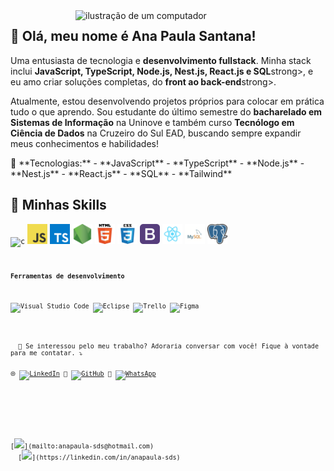 <img src="https://raw.githubusercontent.com/MicaelliMedeiros/micaellimedeiros/master/image/computer-illustration.png" alt="ilustração de um computador" min-width="400px" max-width="400px" width="400px" align="right">

## 💜 Olá, meu nome é Ana Paula Santana!

<p align="left"> 
  Uma entusiasta de tecnologia e <strong>desenvolvimento fullstack</strong>. Minha stack inclui <strong>JavaScript, TypeScript, Node.js, Nest.js, React.js e SQL</strong>strong>, e eu amo criar soluções completas, do <strong>front ao back-end</strong>strong>.

  Atualmente, estou desenvolvendo projetos próprios para colocar em prática tudo o que aprendo. Sou estudante do último semestre do <strong>bacharelado em Sistemas de Informação</strong> na Uninove e também curso <strong>Tecnólogo em Ciência de Dados</strong> na Cruzeiro do Sul EAD, buscando sempre expandir meus conhecimentos e habilidades!
  
</p>

<p align="left">
  🦄 **Tecnologias:**  
  - **JavaScript**  
  - **TypeScript**  
  - **Node.js**  
  - **Nest.js**  
  - **React.js**  
  - **SQL**  
  - **Tailwind**  
</p>

## 🚀 Minhas Skills

<code><img height="32" src="https://cdn.iconscout.com/icon/free/png-512/c-programming-569564.png" alt="c"/></code>
<code><img height="32" src="https://raw.githubusercontent.com/github/explore/80688e429a7d4ef2fca1e82350fe8e3517d3494d/topics/javascript/javascript.png" alt="Javascript"/></code>
<code><img height="32" src="https://raw.githubusercontent.com/github/explore/80688e429a7d4ef2fca1e82350fe8e3517d3494d/topics/typescript/typescript.png" alt="Typescript"/></code>
<code><img height="32" src="https://raw.githubusercontent.com/github/explore/80688e429a7d4ef2fca1e82350fe8e3517d3494d/topics/nodejs/nodejs.png" alt="Nodejs"/></code>
<code><img height="32" src="https://raw.githubusercontent.com/github/explore/80688e429a7d4ef2fca1e82350fe8e3517d3494d/topics/html/html.png" alt="HTML5"/></code>
<code><img height="32" src="https://raw.githubusercontent.com/github/explore/80688e429a7d4ef2fca1e82350fe8e3517d3494d/topics/css/css.png" alt="CSS"/></code>
<code><img height="32" src="https://raw.githubusercontent.com/github/explore/80688e429a7d4ef2fca1e82350fe8e3517d3494d/topics/bootstrap/bootstrap.png" alt="Bootstrap"/></code>
<code><img height="32" src="https://raw.githubusercontent.com/github/explore/80688e429a7d4ef2fca1e82350fe8e3517d3494d/topics/react/react.png" alt="React"/></code>
<code><img height="32" src="https://raw.githubusercontent.com/github/explore/80688e429a7d4ef2fca1e82350fe8e3517d3494d/topics/mysql/mysql.png" alt="MySQL"/></code>
<code><img height="32" src="https://raw.githubusercontent.com/github/explore/80688e429a7d4ef2fca1e82350fe8e3517d3494d/topics/postgresql/postgresql.png" alt="PostegreSQL"/><code>

**Ferramentas de desenvolvimento**

![Visual Studio Code](https://img.shields.io/badge/-Visual%20Studio%20Code-333333?style=flat&logo=visual-studio-code&logoColor=007ACC)
![Eclipse](https://img.shields.io/badge/-Eclipse-333333?style=flat&logo=eclipse-ide&logoColor=2C2255)
![Trello](https://img.shields.io/badge/-Trello-333333?style=flat&logo=trello&logoColor=007ACC)
![Figma](https://img.shields.io/badge/-Figma-333333?style=flat&logo=figma&logoColor=007ACC)

<p align="left">
  💌 Se interessou pelo meu trabalho? Adoraria conversar com você! Fique à vontade para me contatar. ⤵️
  
 🌐 [![LinkedIn](https://img.shields.io/badge/-Linkedin-0e76a8?style=flat-square&logo=Linkedin&logoColor=white)](https://linkedin.com/in/anapaula-sds)
 🐙 [![GitHub](https://img.shields.io/badge/-GitHub-181717?style=flat-square&logo=github&logoColor=white)](https://github.com/anapaula-sds)
 📱 [![WhatsApp](https://img.shields.io/badge/-WhatsApp-25d366?style=flat-square&labelColor=25d366&logo=whatsapp&logoColor=white)](https://wa.me/5511986021650?text=Olá,%20vi%20seu%20perfil%20no%20GitHub%20e%20gostaria%20de%20conversar!)
</p>

<p align="left">
[<img src="https://img.shields.io/badge/-Email-D14836?style=flat&logo=gmail&logoColor=white" />](mailto:anapaula-sds@hotmail.com)  
  [<img src="https://img.shields.io/badge/-LinkedIn-0077B5?style=flat&logo=linkedin&logoColor=white" />](https://linkedin.com/in/anapaula-sds)  
</p>
